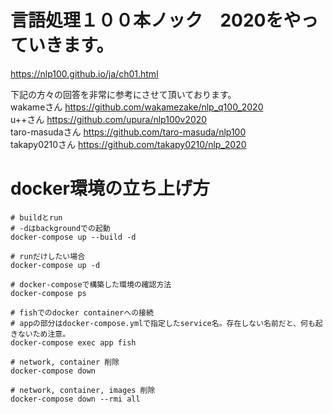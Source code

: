 # 言語処理１００本ノック　2020をやっていきます。
https://nlp100.github.io/ja/ch01.html

下記の方々の回答を非常に参考にさせて頂いております。
<br>
wakameさん
https://github.com/wakamezake/nlp_q100_2020
<br>
u++さん
https://github.com/upura/nlp100v2020
<br>
taro-masudaさん
https://github.com/taro-masuda/nlp100
<br>
takapy0210さん
https://github.com/takapy0210/nlp_2020

# docker環境の立ち上げ方

```
# buildとrun
# -dはbackgroundでの起動
docker-compose up --build -d 

# runだけしたい場合
docker-compose up -d

# docker-composeで構築した環境の確認方法
docker-compose ps

# fishでのdocker containerへの接続
# appの部分はdocker-compose.ymlで指定したservice名。存在しない名前だと、何も起きないため注意。
docker-compose exec app fish 

# network, container 削除
docker-compose down

# network, container, images 削除
docker-compose down --rmi all
```
